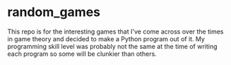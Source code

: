 # random_games

This repo is for the interesting games that I've come across over the times in game theory and decided to make a Python program out of it. My programming skill level was probably not the same at the time of writing each program so some will be clunkier than others.
